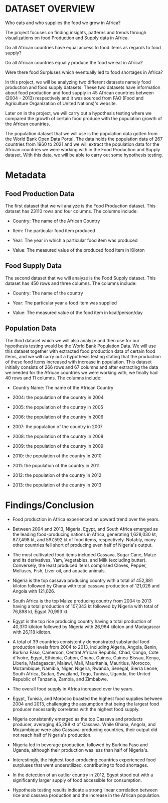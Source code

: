 # DATASET OVERVIEW
Who eats and who supplies the food we grow in Africa?

The project focuses on finding insights, patterns and trends through visualizations on food Production and Supply data in Africa.

Do all African countries have equal access to food items as regards to food supply?

Do all African countries equally produce the food we eat in Africa?

Were there food Surpluses which eventually led to food shortages in Africa?

In this project, we will be analyzing two different datasets namely food production and food supply datasets. 
These two datasets have information about food production and food supply in 45 African countries between (2004 - 2013) respectively and it was sourced from FAO (Food and Agriculture Organization of United Nations)'s website.

Later on in the project, we will carry out a hypothesis testing where we compared the growth of certain food produce with the population growth of the African countries.

The population dataset that we will use is the population data gotten from the World Bank Open Data Portal. 
The data holds the population data of 267 countries from 1960 to 2021 and we will extract the population data for the African countries we were working with in the Food Production and Supply dataset. 
With this data, we will be able to carry out some hypothesis testing.

# Metadata
## Food Production Data
The first dataset that we wil analyze is the Food Production dataset. This dataset has 23110 rows and four columns. The columns include:

* Country: The name of the African Country

* Item: The particular food item produced

* Year: The year in which a particular food item was produced

* Value: The measured value of the produced food item in Kiloton

## Food Supply Data
The second dataset that we will analyze is the Food Supply dataset. This dataset has 450 rows and three columns. The columns include:

* Country: The name of the country

* Year: The particular year a food item was supplied

* Value: The measured value of the food item in kcal/person/day

## Population Data
The third dataset which we will also analyze and then use for our hypothesis testing would be the World Bank Population Data. We will use this dataset together with extracted food production data of certain food items, and we will carry out a hypothesis testing stating that the production of these food items increased with increase in population. This dataset initially consists of 266 rows and 67 columns and after extracting the data we needed for the African countries we were working with, we finally had 40 rows and 11 columns. The columns include:

* Country Name: The name of the African Country

* 2004: the population of the country in 2004

* 2005: the population of the country in 2005

* 2006: the population of the country in 2006

* 2007: the population of the country in 2007

* 2008: the population of the country in 2008

* 2009: the population of the country in 2009

* 2010: the population of the country in 2010

* 2011: the population of the country in 2011

* 2012: the population of the country in 2012

* 2013: the population of the country in 2013

# Findings/Conclusion
* Food production in Africa experienced an upward trend over the years.

* Between 2004 and 2013, Nigeria, Egypt, and South Africa emerged as the leading food-producing nations in Africa, generating 1,628,030 kt, 877,498 kt, and 597,592 kt of food items, respectively. Notably, many other countries fell short of producing even half of Nigeria's output.

* The most cultivated food items included Cassava, Sugar Cane, Maize and its derivatives, Yam, Vegetables, and Milk (excluding butter). Conversely, the least produced items comprised Cloves, Pepper, Molluscs, Fish, Liver oil, and aquatic animals.

* Nigeria is the top cassava producing country with a total of 452,881 kiloton followed by Ghana with total cassava production of 121,026 and Angola with 121,026.

* South Africa is the top Maize producing country from 2004 to 2013 having a total production of 107,343 kt followed by Nigeria with total of 76,898 kt, Egypt 70,993 kt.

* Egypt is the top rice producing country having a total production of 40,370 kiloton followed by Nigeria with 26,964 kiloton and Madagascar with 26,118 kiloton.

* A total of 39 countries consistently demonstrated substantial food production levels from 2004 to 2013, including Algeria, Angola, Benin, Burkina Faso, Cameroon, Central African Republic, Chad, Congo, Cote d'Ivoire, Egypt, Ethiopia, Gabon, Ghana, Guinea, Guinea-Bissau, Kenya, Liberia, Madagascar, Malawi, Mali, Mauritania, Mauritius, Morocco, Mozambique, Namibia, Niger, Nigeria, Rwanda, Senegal, Sierra Leone, South Africa, Sudan, Swaziland, Togo, Tunisia, Uganda, the United Republic of Tanzania, Zambia, and Zimbabwe.

* The overall food supply in Africa increased over the years.

* Egypt, Tunisia, and Morocco boasted the highest food supplies between 2004 and 2013, challenging the assumption that being the largest food producer necessarily correlates with the highest food supply.

* Nigeria consistently emerged as the top Cassava and products producer, averaging 45,288 kt of Cassava. While Ghana, Angola, and Mozambique were also Cassava-producing countries, their output did not reach half of Nigeria's production.

* Nigeria led in beverage production, followed by Burkina Faso and Uganda, although their production was less than half of Nigeria's.

* Interestingly, the highest food-producing countries experienced food surpluses that went underutilized, contributing to food shortages.

* In the detection of an outlier country in 2012, Egypt stood out with a significantly larger supply of food accessible for consumption.

* Hypothesis testing results indicate a strong linear correlation between rice and cassava production and the increase in the African population.
